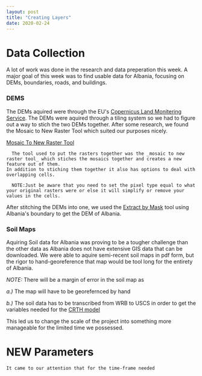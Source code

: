 ```yaml
---
layout: post
title: "Creating Layers"
date: 2020-02-24
---
```

# Data Collection
A lot of work was done in the research and data preperation this week. A major goal of this week was to find usable data for Albania, focusing on DEMs, boundaries, roads, and buildings.

### DEMS
The DEMs aquired were through the EU's [Copernicus Land Monitering Service](https://land.copernicus.eu/). The DEMs were aquired through a tiling system so we had to figure out a way to stich the two DEMs together. After some research, we found the Mosaic to New Raster Tool which suited our purposes nicely.

[Mosaic To New Raster Tool](https://pro.arcgis.com/en/pro-app/tool-reference/data-management/mosaic-to-new-raster.htm)
```
  The tool used to put the rasters together was the _mosaic to new raster tool_ which stiches the mosaics together and creates a new feature out of them. 
In addition to stiching them together it also has options to deal with overlapping cells.
  
  NOTE:Just be aware that you need to set the pixel type equal to what your original rasters were or else it will simplify or remove your values in the cells.
```
After stitching the DEMs into one, we used the [Extract by Mask](https://pro.arcgis.com/en/pro-app/tool-reference/spatial-analyst/extract-by-mask.htm) tool using Albania's boundary to get the DEM of Albania. 

### Soil Maps
  Aquiring Soil data for Albania was proving to be a tougher challenge than the other data as Albania does not have extensive GIS data that can be downloaded. We were able to aquire semi-recent soil maps in pdf form, but the rigor to hand-georeference that map would be tool long for the entirety of Albania.
 
 *NOTE:* There will be a margin of error in the soil map as 
 
   _a.)_ The map will have to be georefernced by hand
  
  _b.)_ The soil data has to be transcribed from WRB to USCS in order to get the variables needed for the [CRTH model]()
 
 This led us to change the scale of the project into something more manageable for the limited time we possessed.
# NEW Parameters
```
It came to our attention that for the time-frame needed 
```
